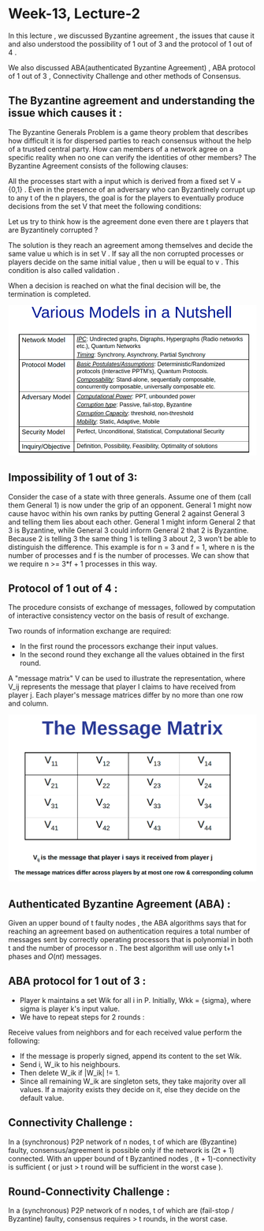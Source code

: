 # Week-13, Lecture-2

In this lecture , we discussed Byzantine agreement , the issues that cause it and also understood the possibility of 1 out of 3 and the protocol of 1 out of 4 .

We also discussed ABA(authenticated Byzantine Agreement) , ABA protocol of 1 out of 3 , Connectivity Challenge and other methods of Consensus.

## The Byzantine agreement and understanding the issue which causes it :

The Byzantine Generals Problem is a game theory problem that describes how difficult it is for dispersed parties to reach consensus without the help of a trusted central party. How can members of a network agree on a specific reality when no one can verify the identities of other members? The Byzantine Agreement consists of the following clauses:

All the processes start with a input which is derived from a fixed set V = {0,1} . Even in the presence of an adversary who can Byzantinely corrupt up to any t of the n players, the goal is for the players to eventually produce decisions from the set V that meet the following conditions:

Let us try to think how is the agreement done even there are t players that are Byzantinely corrupted ?

The solution is they reach an agreement among themselves and decide the same value u which is in set V . If say all the non  corrupted processes or players decide on the same initial value , then u will be equal to v . This condition is also called validation .

When a decision is reached on what the final decision will be, the termination is completed.

<img src="images/lec28_pic1.png" alt="w"></img>

## Impossibility of 1 out of 3:

Consider the case of a state with three generals. Assume one of them (call them General 1) is now under the grip of an opponent. General 1 might now cause havoc within his own ranks by putting General 2 against General 3 and telling them lies about each other. General 1 might inform General 2 that 3 is Byzantine, while General 3 could inform General 2 that 2 is Byzantine. Because 2 is telling 3 the same thing 1 is telling 3 about 2, 3 won't be able to distinguish the difference. This example is for n = 3 and f = 1, where n is the number of processes and f is the number of processes. We can show that we require n >= 3*f + 1 processes in this way.

## Protocol of 1 out of 4 :

The procedure consists of exchange of messages, followed by computation of interactive consistency vector on the basis of result of exchange.

Two rounds of information exchange are required:

- In the first round the processors exchange their input values.
- In the second round they exchange all the values obtained in the first round.

A "message matrix" V can be used to illustrate the representation, where V_ij represents the message that player I claims to have received from player j. Each player's message matrices differ by no more than one row and column.

<img src="images/lec28_pic2.png" alt="w"></img>

## Authenticated Byzantine Agreement (ABA) :

Given an upper bound of t faulty nodes , the ABA algorithms says that for reaching an agreement based on authentication requires a total
number of messages sent by correctly operating processors that is polynomial in both t and the number of processor n . The best algorithm will use only t+1 phases and $O(nt)$ messages.

## ABA protocol for 1 out of 3 :

- Player k maintains a set Wik for all i in P. Initially, Wkk = {sigma}, where sigma is player k's input value.
- We have to repeat steps for 2 rounds :

Receive values from neighbors and for each received value perform the following:

- If the message is properly signed, append its content to the set Wik.
- Send i, W_ik to his neighbours.
- Then delete W_ik if |W_ik| != 1.
- Since all remaining W_ik are singleton sets, they take majority over all values. If a majority exists they decide on it, else they decide on the default value.

## Connectivity Challenge :

In a (synchronous) P2P network of n nodes, t of which are (Byzantine) faulty, consensus/agreement is possible only if the network is (2t + 1) connected.
With an upper bound of t Byzantined nodes , (t + 1)-connectivity is sufficient ( or just > t round will be sufficient in the worst case ).

## Round-Connectivity Challenge :

In a (synchronous) P2P network of n nodes, t of which are (fail-stop / Byzantine) faulty, consensus requires > t rounds, in the worst case.